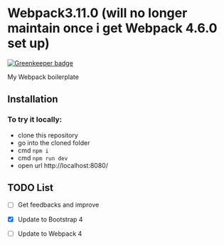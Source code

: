 # Webpack3.11.0 (will no longer maintain once i get Webpack 4.6.0 set up)

[![Greenkeeper badge](https://badges.greenkeeper.io/nywooz/Webpack3.11.0.svg)](https://greenkeeper.io/)

My Webpack boilerplate

## Installation

### To try it locally:

 - clone this repository
 - go into the cloned folder
 - cmd `npm i`
 - cmd `npm run dev`
 - open url http://localhost:8080/


## TODO List

- [ ] Get feedbacks and improve
- [x] Update to Bootstrap 4
- [ ] Update to Webpack 4

